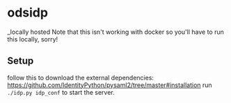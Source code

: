 # odsidp
_locally hosted
Note that this isn't working with docker so you'll have to run this locally, sorry!


## Setup
follow this to download the external dependencies: https://github.com/IdentityPython/pysaml2/tree/master#installation
run `./idp.py idp_conf` to start the server.
